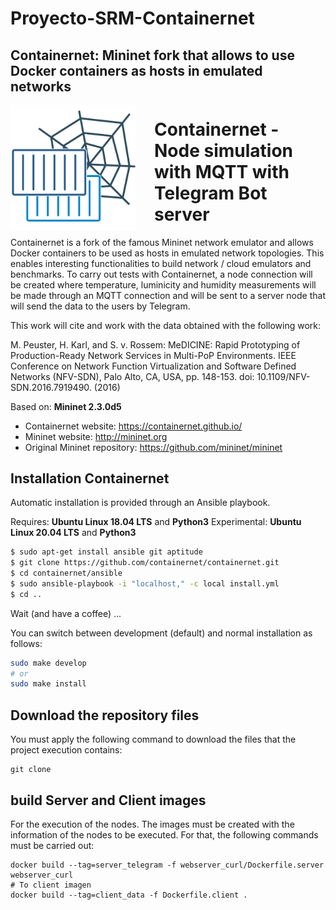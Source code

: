 # Proyecto-SRM-Containernet


## Containernet: Mininet fork that allows to use Docker containers as hosts in emulated networks

<img align="left" width="200" height="200" style="margin-right: 30px" src="https://raw.githubusercontent.com/containernet/logo/master/containernet_logo_v1.png">


# Containernet - Node simulation with MQTT with Telegram Bot server

Containernet is a fork of the famous Mininet network emulator and allows Docker containers to be used as hosts in emulated network topologies. This enables interesting functionalities to build network / cloud emulators and benchmarks. To carry out tests with Containernet, a node connection will be created where temperature, luminicity and humidity measurements will be made through an MQTT connection and will be sent to a server node that will send the data to the users by Telegram.

This work will cite and work with the data obtained with the following work:

M. Peuster, H. Karl, and S. v. Rossem: MeDICINE: Rapid Prototyping of Production-Ready Network Services in Multi-PoP Environments. IEEE Conference on Network Function Virtualization and Software Defined Networks (NFV-SDN), Palo Alto, CA, USA, pp. 148-153. doi: 10.1109/NFV-SDN.2016.7919490. (2016)

Based on: **Mininet 2.3.0d5**

* Containernet website: https://containernet.github.io/
* Mininet website:  http://mininet.org
* Original Mininet repository: https://github.com/mininet/mininet


## Installation Containernet

Automatic installation is provided through an Ansible playbook.

Requires: **Ubuntu Linux 18.04 LTS** and **Python3**
Experimental: **Ubuntu Linux 20.04 LTS** and **Python3**

```bash
$ sudo apt-get install ansible git aptitude
$ git clone https://github.com/containernet/containernet.git
$ cd containernet/ansible
$ sudo ansible-playbook -i "localhost," -c local install.yml
$ cd ..
```
    
Wait (and have a coffee) ...

You can switch between development (default) and normal installation as follows:

```sh
sudo make develop
# or 
sudo make install
```

## Download the repository files

You must apply the following command to download the files that the project execution contains:

```
git clone
```

## build Server and Client images

For the execution of the nodes. The images must be created with the information of the nodes to be executed. For that, the following commands must be carried out:

```# To Server imagen
docker build --tag=server_telegram -f webserver_curl/Dockerfile.server webserver_curl
# To client imagen
docker build --tag=client_data -f Dockerfile.client .
```




